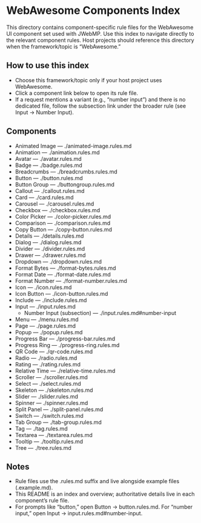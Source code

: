 # WebAwesome Components Index

This directory contains component-specific rule files for the WebAwesome UI component set used with JWebMP. Use this index to navigate directly to the relevant component rules. Host projects should reference this directory when the framework/topic is “WebAwesome.”

## How to use this index
- Choose this framework/topic only if your host project uses WebAwesome.
- Click a component link below to open its rule file.
- If a request mentions a variant (e.g., “number input”) and there is no dedicated file, follow the subsection link under the broader rule (see Input → Number Input).

## Components

- Animated Image — ./animated-image.rules.md
- Animation — ./animation.rules.md
- Avatar — ./avatar.rules.md
- Badge — ./badge.rules.md
- Breadcrumbs — ./breadcrumbs.rules.md
- Button — ./button.rules.md
- Button Group — ./buttongroup.rules.md
- Callout — ./callout.rules.md
- Card — ./card.rules.md
- Carousel — ./carousel.rules.md
- Checkbox — ./checkbox.rules.md
- Color Picker — ./color-picker.rules.md
- Comparison — ./comparison.rules.md
- Copy Button — ./copy-button.rules.md
- Details — ./details.rules.md
- Dialog — ./dialog.rules.md
- Divider — ./divider.rules.md
- Drawer — ./drawer.rules.md
- Dropdown — ./dropdown.rules.md
- Format Bytes — ./format-bytes.rules.md
- Format Date — ./format-date.rules.md
- Format Number — ./format-number.rules.md
- Icon — ./icon.rules.md
- Icon Button — ./icon-button.rules.md
- Include — ./include.rules.md
- Input — ./input.rules.md
  - Number Input (subsection) — ./input.rules.md#number-input
- Menu — ./menu.rules.md
- Page — ./page.rules.md
- Popup — ./popup.rules.md
- Progress Bar — ./progress-bar.rules.md
- Progress Ring — ./progress-ring.rules.md
- QR Code — ./qr-code.rules.md
- Radio — ./radio.rules.md
- Rating — ./rating.rules.md
- Relative Time — ./relative-time.rules.md
- Scroller — ./scroller.rules.md
- Select — ./select.rules.md
- Skeleton — ./skeleton.rules.md
- Slider — ./slider.rules.md
- Spinner — ./spinner.rules.md
- Split Panel — ./split-panel.rules.md
- Switch — ./switch.rules.md
- Tab Group — ./tab-group.rules.md
- Tag — ./tag.rules.md
- Textarea — ./textarea.rules.md
- Tooltip — ./tooltip.rules.md
- Tree — ./tree.rules.md

## Notes
- Rule files use the .rules.md suffix and live alongside example files (.example.md).
- This README is an index and overview; authoritative details live in each component’s rule file.
- For prompts like “button,” open Button → button.rules.md. For “number input,” open Input → input.rules.md#number-input.
